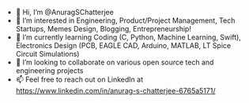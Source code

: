 - 👋 Hi, I’m @AnuragSChatterjee
- 👀 I’m interested in Engineering, Product/Project Management, Tech Startups, Memes Design, Blogging, Entrepreneurship!
- 🌱 I’m currently learning Coding (C, Python, Machine Learning, Swift), Electronics Design (PCB, EAGLE CAD, Arduino, MATLAB, LT Spice Circuit Simulations)
- 💞️ I’m looking to collaborate on various open source tech and engineering projects
- 📫 Feel free to reach out on LinkedIn at https://www.linkedin.com/in/anurag-s-chatterjee-6765a5171/

<!---
AnuragSChatterjee/AnuragSChatterjee is a ✨ special ✨ repository because its `README.md` (this file) appears on your GitHub profile.
You can click the Preview link to take a look at your changes.
--->
